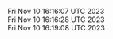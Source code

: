 Fri Nov 10 16:16:07 UTC 2023 <br/>
Fri Nov 10 16:16:28 UTC 2023 <br/>
Fri Nov 10 16:19:08 UTC 2023 <br/>
